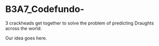 # B3A7_Codefundo-
3 crackheads get together to solve the problem of predicting Draughts across the world.


Our idea goes here.
